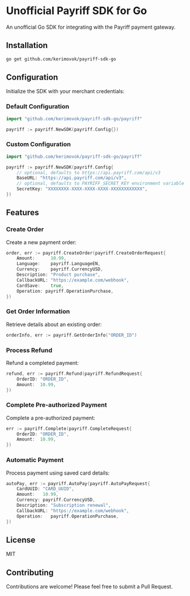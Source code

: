 # Unofficial Payriff SDK for Go

An unofficial Go SDK for integrating with the Payriff payment gateway.

## Installation

```bash
go get github.com/kerimovok/payriff-sdk-go
```

## Configuration

Initialize the SDK with your merchant credentials:

### Default Configuration

```go
import "github.com/kerimovok/payriff-sdk-go/payriff"

payriff := payriff.NewSDK(payriff.Config{})
```

### Custom Configuration

```go
import "github.com/kerimovok/payriff-sdk-go/payriff"

payriff := payriff.NewSDK(payriff.Config{
	// optional, defaults to https://api.payriff.com/api/v3
	BaseURL: "https://api.payriff.com/api/v3",
	// optional, defaults to PAYRIFF_SECRET_KEY environment variable
	SecretKey: "XXXXXXXX-XXXX-XXXX-XXXX-XXXXXXXXXXXX",
})
```

## Features

### Create Order

Create a new payment order:

```go
order, err := payriff.CreateOrder(payriff.CreateOrderRequest{
	Amount:      10.99,
	Language:    payriff.LanguageEN,
	Currency:    payriff.CurrencyUSD,
	Description: "Product purchase",
	CallbackURL: "https://example.com/webhook",
	CardSave:    true,
	Operation: payriff.OperationPurchase,
})
```

### Get Order Information

Retrieve details about an existing order:

```go
orderInfo, err := payriff.GetOrderInfo("ORDER_ID")
```

### Process Refund

Refund a completed payment:

```go
refund, err := payriff.Refund(payriff.RefundRequest{
	OrderID: "ORDER_ID",
	Amount:  10.99,
})
```

### Complete Pre-authorized Payment

Complete a pre-authorized payment:

```go
err := payriff.Complete(payriff.CompleteRequest{
	OrderID: "ORDER_ID",
	Amount:  10.99,
})
```

### Automatic Payment

Process payment using saved card details:

```go
autoPay, err := payriff.AutoPay(payriff.AutoPayRequest{
	CardUUID: "CARD_UUID",
	Amount:   10.99,
	Currency: payriff.CurrencyUSD,
	Description: "Subscription renewal",
	CallbackURL: "https://example.com/webhook",
	Operation:   payriff.OperationPurchase,
})
```

## License

MIT

## Contributing

Contributions are welcome! Please feel free to submit a Pull Request.

